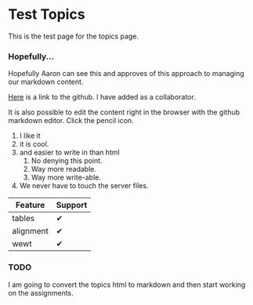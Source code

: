 # Test Topics
This is the test page for the topics page.

### Hopefully...
Hopefully Aaron can see this and approves of
this approach to managing our markdown content.

[Here](https://github.com/cgburgess/comp426-md) is a link to the github. I have added
as a collaborator. 

It is also possible to edit the content right in the browser with the 
github markdown editor. Click the pencil icon.

1. I like it
2. it is cool.
3. and easier to write in than html
    1. No denying this point.
    2. Way more readable.
    3. Way more write-able. 
4. We never have to touch the server files.

| Feature   | Support |
| --------- | ------- |
| tables    | ✔ |
| alignment | ✔ |
| wewt      | ✔ |

### TODO
I am going to convert the topics html to markdown and then start working
on the assignments. 
